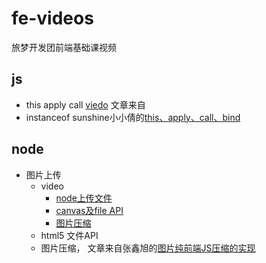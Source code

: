 # fe-videos
旅梦开发团前端基础课视频

## js
  - this apply call
  [viedo](https://v.youku.com/v_show/id_XNDMzMTIyNTU1Mg==.html?spm=a2h3j.8428770.3416059.1)
  文章来自 
  - instanceof 
sunshine小小倩的[this、apply、call、bind](https://juejin.im/user/584d7a3e2f301e00572fb7fc)
## node
  - 图片上传 
    - video
      - [node上传文件](https://v.youku.com/v_show/id_XNDMzMzE4MDUzNg==.html?spm=a2h3j.8428770.3416059.1)
      - [canvas及file API](https://v.youku.com/v_show/id_XNDMzMzI1MDgwOA==.html?spm=a2h3j.8428770.3416059.1)
      - [图片压缩](https://v.youku.com/v_show/id_XNDMzMzMxNDg1Ng==.html?spm=a2h3j.8428770.3416059.1)
    - html5 文件API
    - 图片压缩， 文章来自张鑫旭的[图片纯前端JS压缩的实现](https://juejin.im/post/5bec3c6cf265da614312a0fa)
